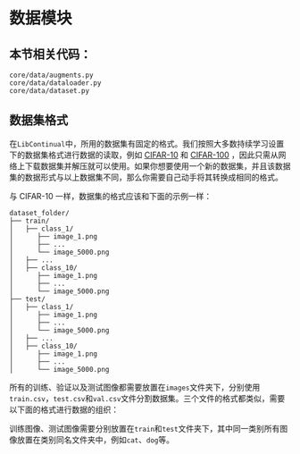 # 数据模块

## 本节相关代码：

```
core/data/augments.py
core/data/dataloader.py
core/data/dataset.py
```

## 数据集格式

在`LibContinual`中，所用的数据集有固定的格式。我们按照大多数持续学习设置下的数据集格式进行数据的读取，例如 [CIFAR-10](https://pytorch.org/vision/stable/datasets.html) 和 [CIFAR-100](https://pytorch.org/vision/stable/datasets.html) ，因此只需从网络上下载数据集并解压就可以使用。如果你想要使用一个新的数据集，并且该数据集的数据形式与以上数据集不同，那么你需要自己动手将其转换成相同的格式。

与 CIFAR-10 一样，数据集的格式应该和下面的示例一样：

```
dataset_folder/
├── train/
│   ├── class_1/
│      ├── image_1.png
│      ├── ...
│      └── image_5000.png
│   ├── ...
│   ├── class_10/
│      ├── image_1.png
│      ├── ...
│      └── image_5000.png
├── test/
│   ├── class_1/
│      ├── image_1.png
│      ├── ...
│      └── image_5000.png
│   ├── ...
│   ├── class_10/
│      ├── image_1.png
│      ├── ...
│      └── image_5000.png
```

所有的训练、验证以及测试图像都需要放置在`images`文件夹下，分别使用`train.csv`，`test.csv`和`val.csv`文件分割数据集。三个文件的格式都类似，需要以下面的格式进行数据的组织：

训练图像、测试图像需要分别放置在`train`和`test`文件夹下，其中同一类别所有图像放置在类别同名文件夹中，例如`cat`、`dog`等。


